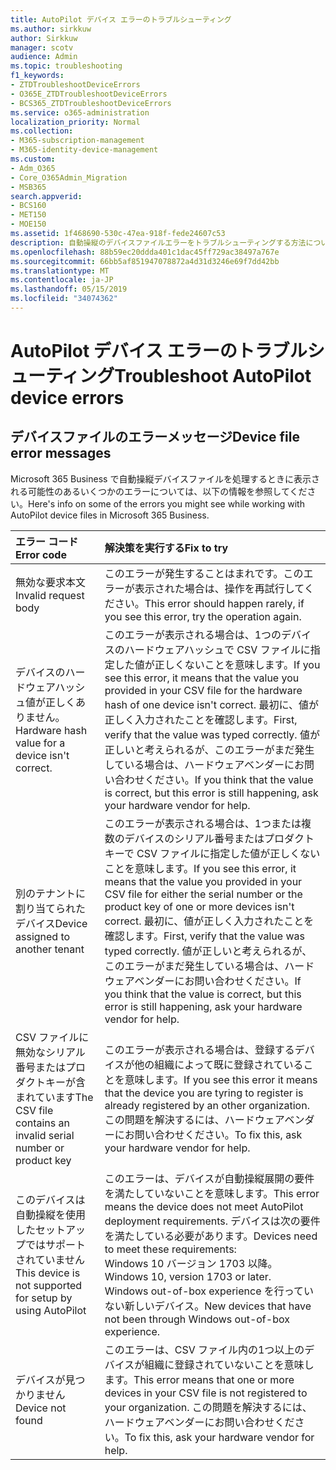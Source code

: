 ```yaml
---
title: AutoPilot デバイス エラーのトラブルシューティング
ms.author: sirkkuw
author: Sirkkuw
manager: scotv
audience: Admin
ms.topic: troubleshooting
f1_keywords:
- ZTDTroubleshootDeviceErrors
- O365E_ZTDTroubleshootDeviceErrors
- BCS365_ZTDTroubleshootDeviceErrors
ms.service: o365-administration
localization_priority: Normal
ms.collection:
- M365-subscription-management
- M365-identity-device-management
ms.custom:
- Adm_O365
- Core_O365Admin_Migration
- MSB365
search.appverid:
- BCS160
- MET150
- MOE150
ms.assetid: 1f468690-530c-47ea-918f-fede24607c53
description: 自動操縦のデバイスファイルエラーをトラブルシューティングする方法について説明します。
ms.openlocfilehash: 88b59ec20ddda401c1dac45ff729ac38497a767e
ms.sourcegitcommit: 66bb5af851947078872a4d31d3246e69f7dd42bb
ms.translationtype: MT
ms.contentlocale: ja-JP
ms.lasthandoff: 05/15/2019
ms.locfileid: "34074362"
---
```

# <a name="troubleshoot-autopilot-device-errors"></a><span data-ttu-id="eb215-103">AutoPilot デバイス エラーのトラブルシューティング</span><span class="sxs-lookup"><span data-stu-id="eb215-103">Troubleshoot AutoPilot device errors</span></span>

## <a name="device-file-error-messages"></a><span data-ttu-id="eb215-104">デバイスファイルのエラーメッセージ</span><span class="sxs-lookup"><span data-stu-id="eb215-104">Device file error messages</span></span>

<span data-ttu-id="eb215-105">Microsoft 365 Business で自動操縦デバイスファイルを処理するときに表示される可能性のあるいくつかのエラーについては、以下の情報を参照してください。</span><span class="sxs-lookup"><span data-stu-id="eb215-105">Here's info on some of the errors you might see while working with AutoPilot device files in Microsoft 365 Business.</span></span> 
  
|<span data-ttu-id="eb215-106">**エラー コード**</span><span class="sxs-lookup"><span data-stu-id="eb215-106">**Error code**</span></span>|<span data-ttu-id="eb215-107">**解決策を実行する**</span><span class="sxs-lookup"><span data-stu-id="eb215-107">**Fix to try**</span></span>|
|:-----|:-----|
|<span data-ttu-id="eb215-108">無効な要求本文</span><span class="sxs-lookup"><span data-stu-id="eb215-108">Invalid request body</span></span>  <br/> |<span data-ttu-id="eb215-109">このエラーが発生することはまれです。このエラーが表示された場合は、操作を再試行してください。</span><span class="sxs-lookup"><span data-stu-id="eb215-109">This error should happen rarely, if you see this error, try the operation again.</span></span>  <br/> |
|<span data-ttu-id="eb215-110">デバイスのハードウェアハッシュ値が正しくありません。</span><span class="sxs-lookup"><span data-stu-id="eb215-110">Hardware hash value for a device isn't correct.</span></span>  <br/> |<span data-ttu-id="eb215-111">このエラーが表示される場合は、1つのデバイスのハードウェアハッシュで CSV ファイルに指定した値が正しくないことを意味します。</span><span class="sxs-lookup"><span data-stu-id="eb215-111">If you see this error, it means that the value you provided in your CSV file for the hardware hash of one device isn't correct.</span></span> <span data-ttu-id="eb215-112">最初に、値が正しく入力されたことを確認します。</span><span class="sxs-lookup"><span data-stu-id="eb215-112">First, verify that the value was typed correctly.</span></span> <span data-ttu-id="eb215-113">値が正しいと考えられるが、このエラーがまだ発生している場合は、ハードウェアベンダーにお問い合わせください。</span><span class="sxs-lookup"><span data-stu-id="eb215-113">If you think that the value is correct, but this error is still happening, ask your hardware vendor for help.</span></span>  <br/> |
|<span data-ttu-id="eb215-114">別のテナントに割り当てられたデバイス</span><span class="sxs-lookup"><span data-stu-id="eb215-114">Device assigned to another tenant</span></span>  <br/> |<span data-ttu-id="eb215-115">このエラーが表示される場合は、1つまたは複数のデバイスのシリアル番号またはプロダクトキーで CSV ファイルに指定した値が正しくないことを意味します。</span><span class="sxs-lookup"><span data-stu-id="eb215-115">If you see this error, it means that the value you provided in your CSV file for either the serial number or the product key of one or more devices isn't correct.</span></span> <span data-ttu-id="eb215-116">最初に、値が正しく入力されたことを確認します。</span><span class="sxs-lookup"><span data-stu-id="eb215-116">First, verify that the value was typed correctly.</span></span> <span data-ttu-id="eb215-117">値が正しいと考えられるが、このエラーがまだ発生している場合は、ハードウェアベンダーにお問い合わせください。</span><span class="sxs-lookup"><span data-stu-id="eb215-117">If you think that the value is correct, but this error is still happening, ask your hardware vendor for help.</span></span>  <br/> |
|<span data-ttu-id="eb215-118">CSV ファイルに無効なシリアル番号またはプロダクトキーが含まれています</span><span class="sxs-lookup"><span data-stu-id="eb215-118">The CSV file contains an invalid serial number or product key</span></span>  <br/> |<span data-ttu-id="eb215-119">このエラーが表示される場合は、登録するデバイスが他の組織によって既に登録されていることを意味します。</span><span class="sxs-lookup"><span data-stu-id="eb215-119">If you see this error it means that the device you are tyring to register is already registered by an other organization.</span></span> <span data-ttu-id="eb215-120">この問題を解決するには、ハードウェアベンダーにお問い合わせください。</span><span class="sxs-lookup"><span data-stu-id="eb215-120">To fix this, ask your hardware vendor for help.</span></span>  <br/> |
|<span data-ttu-id="eb215-121">このデバイスは自動操縦を使用したセットアップではサポートされていません</span><span class="sxs-lookup"><span data-stu-id="eb215-121">This device is not supported for setup by using AutoPilot</span></span>  <br/> | <span data-ttu-id="eb215-122">このエラーは、デバイスが自動操縦展開の要件を満たしていないことを意味します。</span><span class="sxs-lookup"><span data-stu-id="eb215-122">This error means the device does not meet AutoPilot deployment requirements.</span></span> <span data-ttu-id="eb215-123">デバイスは次の要件を満たしている必要があります。</span><span class="sxs-lookup"><span data-stu-id="eb215-123">Devices need to meet these requirements:</span></span>  <br/>  <span data-ttu-id="eb215-124">Windows 10 バージョン 1703 以降。</span><span class="sxs-lookup"><span data-stu-id="eb215-124">Windows 10, version 1703 or later.</span></span>  <br/>  <span data-ttu-id="eb215-125">Windows out-of-box experience を行っていない新しいデバイス。</span><span class="sxs-lookup"><span data-stu-id="eb215-125">New devices that have not been through Windows out-of-box experience.</span></span>  <br/> |
|<span data-ttu-id="eb215-126">デバイスが見つかりません</span><span class="sxs-lookup"><span data-stu-id="eb215-126">Device not found</span></span>  <br/> |<span data-ttu-id="eb215-127">このエラーは、CSV ファイル内の1つ以上のデバイスが組織に登録されていないことを意味します。</span><span class="sxs-lookup"><span data-stu-id="eb215-127">This error means that one or more devices in your CSV file is not registered to your organization.</span></span> <span data-ttu-id="eb215-128">この問題を解決するには、ハードウェアベンダーにお問い合わせください。</span><span class="sxs-lookup"><span data-stu-id="eb215-128">To fix this, ask your hardware vendor for help.</span></span>  <br/> |
   
